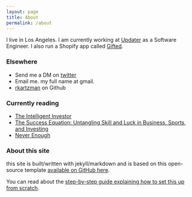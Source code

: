 ```yaml
---
layout: page
title: About
permalink: /about
---
```


I live in Los Angeles. I am currently working at [Updater](https://updater.com/) as a Software Engineer. I also run a Shopify app called [Gifted](https://apps.shopify.com/gifted-1). 


### Elsewhere

- Send me a DM on [twitter](twitter.com/remykartz)
- Email me. my full name at gmail. 
- [rkartzman](https://github.com/rkartzman) on Github



### Currently reading

 - [The Intelligent Investor](https://www.amazon.com/Intelligent-Investor-Definitive-Investing-Essentials/dp/0060555661) 
 - [The Success Equation: Untangling Skill and Luck in Business, Sports, and Investing](https://www.amazon.com/Success-Equation-Untangling-Business-Investing/dp/1422184234)
 - [Never Enough](https://www.amazon.com/Never-Enough-Billionaire-Andrew-Wilkinson/dp/1637744765)




### About this site

this site is built/written with jekyll/markdown and is based on this open-source template [available on GitHub here](https://github.com/maximevaillancourt/digital-garden-jekyll-template).

You can read about the [step-by-step guide explaining how to set this up from scratch](https://maximevaillancourt.com/blog/setting-up-your-own-digital-garden-with-jekyll).